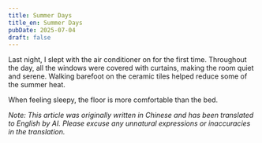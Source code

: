 ```yaml
---
title: Summer Days
title_en: Summer Days
pubDate: 2025-07-04
draft: false
---
```


Last night, I slept with the air conditioner on for the first time. Throughout the day, all the windows were covered with curtains, making the room quiet and serene. Walking barefoot on the ceramic tiles helped reduce some of the summer heat.

When feeling sleepy, the floor is more comfortable than the bed.

*Note: This article was originally written in Chinese and has been translated to English by AI. Please excuse any unnatural expressions or inaccuracies in the translation.*